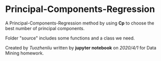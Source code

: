# Principal-Components-Regression

A Principal-Components-Regression method by using **Cp** to choose the best number of principal components.

Folder "source" includes some functions and a class we need.

Created by *Tuozhenliu* written by **jupyter notebook** on *2020/4/1* for Data Mining homework.

